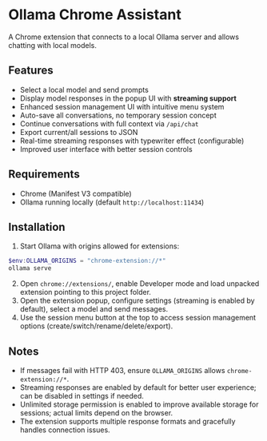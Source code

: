 # Ollama Chrome Assistant

A Chrome extension that connects to a local Ollama server and allows chatting with local models.

## Features

- Select a local model and send prompts
- Display model responses in the popup UI with **streaming support**
- Enhanced session management UI with intuitive menu system
- Auto-save all conversations, no temporary session concept
- Continue conversations with full context via `/api/chat`
- Export current/all sessions to JSON
- Real-time streaming responses with typewriter effect (configurable)
- Improved user interface with better session controls

## Requirements

- Chrome (Manifest V3 compatible)
- Ollama running locally (default `http://localhost:11434`)

## Installation

1. Start Ollama with origins allowed for extensions:

```powershell
$env:OLLAMA_ORIGINS = "chrome-extension://*"
ollama serve
```

2. Open `chrome://extensions/`, enable Developer mode and load unpacked extension pointing to this project folder.
3. Open the extension popup, configure settings (streaming is enabled by default), select a model and send messages.
4. Use the session menu button at the top to access session management options (create/switch/rename/delete/export).

## Notes

- If messages fail with HTTP 403, ensure `OLLAMA_ORIGINS` allows `chrome-extension://*`.
- Streaming responses are enabled by default for better user experience; can be disabled in settings if needed.
- Unlimited storage permission is enabled to improve available storage for sessions; actual limits depend on the browser.
- The extension supports multiple response formats and gracefully handles connection issues.
